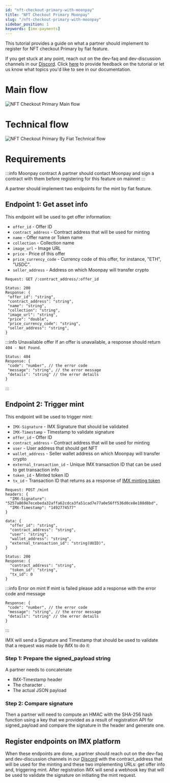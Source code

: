 ```yaml
---
id: "nft-checkout-primary-with-moonpay"
title: "NFT Checkout Primary Moonpay"
slug: "/nft-checkout-primary-with-moonpay"
sidebar_position: 1
keywords: [imx-payments]
---
```


This tutorial provides a guide on what a partner should implement to register for NFT checkout Primary by fiat feature.

If you get stuck at any point, reach out on the dev-faq and dev-discussion channels in our [Discord](https://discord.gg/TkVumkJ9D6). Click [here](https://docs.google.com/forms/d/e/1FAIpQLSdTLIXldLRZQB4i2YTHtQwxmrDbTkHphuxtLoVe7j-YVU7VYw/viewform) to provide feedback on the tutorial or let us know what topics you'd like to see in our documentation.

# Main flow

![NFT Checkout Primary Main flow](/img/tutorial/nft-checkout-primary-main-flow.png 'NFT Checkout Primary by fiat main flow')

# Technical flow

![NFT Checkout Primary By Fiat Technical flow](/img/tutorial/nft-checkout-primary-technical-flow.png 'NFT Checkout Primary by fiat technical flow')

# Requirements

:::info Moonpay contract
A partner should contact Moonpay and sign a contract with them before registering for this feature on mainnet
:::

A partner should implement two endpoints for the mint by fiat feature.

## Endpoint 1: Get asset info

This endpoint will be used to get offer information:

- `offer_id` - Offer ID
- `contract_address` - Contract address that will be used for minting
- `name` - Offer name or Token name
- `collection` - Collection name
- `image_url` - Image URL
- `price` - Price of this offer
- `price_currency_code` - Currency code of this offer, for instance, "ETH", "USDC".
- `seller_address` - Address on which Moonpay will transfer crypto

```
Request: GET /:contract_address/:offer_id

Status: 200
Response: {
 "offer_id": "string",
 "contract_address": "string",
 "name": "string",
 "collection": "string",
 "image_url": "string",
 "price": "double",
 "price_currency_code": "string",
 "seller_address": "string",
}
```

:::info Unavailable offer
If an offer is unavailable, a response should return `404 - Not Found`.
```
Status: 404
Response: {
 "code": "number", // the error code
 "message": "string", // the error message
 "details": "string" // the error details
}
```
:::

## Endpoint 2: Trigger mint

This endpoint will be used to trigger mint:

- `IMX-Signature` - IMX Signature that should be validated
- `IMX-Timestamp` - Timestamp to validate signature
- `offer_id` - Offer ID
- `contract_address` - Contract address that will be used for minting
- `user` - User address that should get NFT
- `wallet_address` - Seller wallet address on which Moonpay will transfer crypto 
- `external_transaction_id` - Unique IMX transaction ID that can be used to get transaction info
- `token_id` - Minted token ID
- `tx_id` - Transaction ID that returns as a response of [IMX minting token](/reference#/operations/mintTokens)

```
Request: POST /mint
headers: {
  "IMX-Signature": "5257a869e7ecebeda32affa62cdca3fa51cad7e77a0e56ff536d0ce8e108d8bd",
  "IMX-Timestamp": "1492774577"
}

data: {
  "offer_id": "string",
  "contract_address": "string",
  "user": "string",
  "wallet_address": "string",
  "external_transaction_id": "string(UUID)",
}

Status: 200
Response: {
  "contract_address": "string",
  "token_id": "string",
  "tx_id": 0
}
```

:::info Error on mint
If mint is failed please add a response with the error code and message

```
Response: {
 "code": "number", // the error code
 "message": "string", // the error message
 "details": "string" // the error details
}
```
:::

IMX will send a Signature and Timestamp that should be used to validate that a request was made by IMX to do it:

### Step 1: Prepare the signed_payload string
A partner needs to concatenate

- IMX-Timestamp header
- The character `.`
- The actual JSON payload

### Step 2: Compare signature
Then a partner will need to compute an HMAC with the SHA-256 hash function using a key that we provided as a result of registration API for signed_payload and compare the signature in the header and generate one.

## Register endpoints on IMX platform
When these endpoints are done, a partner should reach out on the dev-faq and dev-discussion channels in our [Discord](https://discord.gg/TkVumkJ9D6)
with the contract_address that will be used for the minting and these two implementing URLs: get offer info and, triggering mint.
After registration IMX will send a webhook key that will be used to validate the signature on initiating the mint request.
